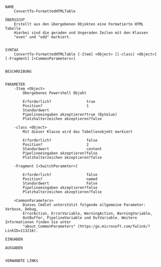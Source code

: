 ﻿```

NAME
    ConvertTo-FormattedHTMLTable
    
ÜBERSICHT
    Erstellt aus den übergebenen Objekten eine Formatierte HTML Tabelle
    Hierbei sind die geraden und Ungeraden Zeilen mit den Klassen
    "even" und "odd" markiert.
    
    
SYNTAX
    ConvertTo-FormattedHTMLTable [-Item] <Object> [[-class] <Object>] [-Fragment] [<CommonParameters>]
    
    
BESCHREIBUNG
    

PARAMETER
    -Item <Object>
        Übergebenes Powershell Objekt
        
        Erforderlich?                true
        Position?                    1
        Standardwert                 
        Pipelineeingaben akzeptieren?true (ByValue)
        Platzhalterzeichen akzeptieren?false
        
    -class <Object>
        Mit dieser Klasse wird das Tabellenobjekt markiert
        
        Erforderlich?                false
        Position?                    2
        Standardwert                 content
        Pipelineeingaben akzeptieren?false
        Platzhalterzeichen akzeptieren?false
        
    -Fragment [<SwitchParameter>]
        
        Erforderlich?                false
        Position?                    named
        Standardwert                 False
        Pipelineeingaben akzeptieren?false
        Platzhalterzeichen akzeptieren?false
        
    <CommonParameters>
        Dieses Cmdlet unterstützt folgende allgemeine Parameter: Verbose, Debug,
        ErrorAction, ErrorVariable, WarningAction, WarningVariable,
        OutBuffer, PipelineVariable und OutVariable. Weitere Informationen finden Sie unter 
        "about_CommonParameters" (https:/go.microsoft.com/fwlink/?LinkID=113216). 
    
EINGABEN
    
AUSGABEN
    
    
VERWANDTE LINKS



```

